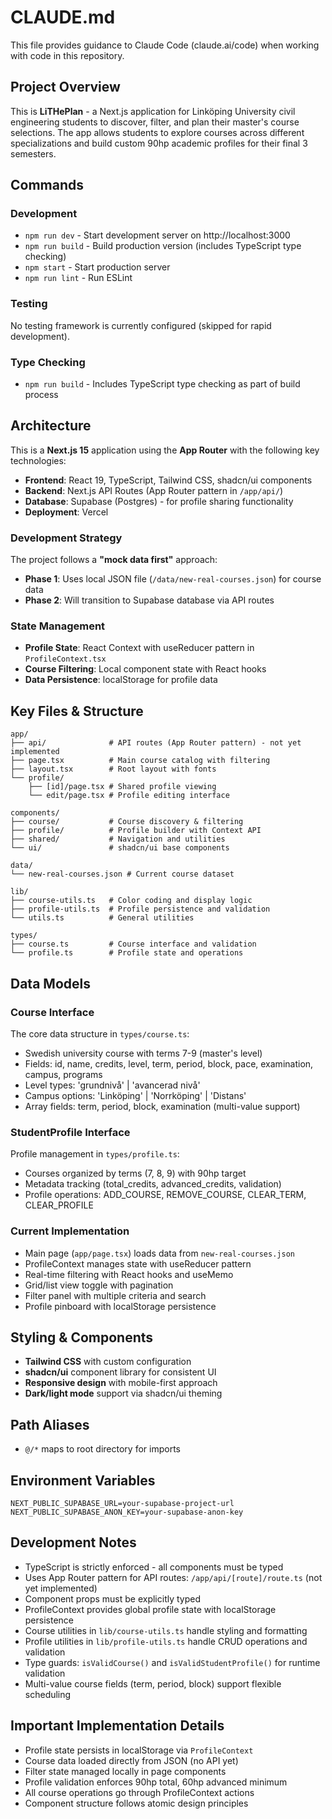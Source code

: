 # CLAUDE.md

This file provides guidance to Claude Code (claude.ai/code) when working with code in this repository.

## Project Overview

This is **LiTHePlan** - a Next.js application for Linköping University civil engineering students to discover, filter, and plan their master's course selections. The app allows students to explore courses across different specializations and build custom 90hp academic profiles for their final 3 semesters.

## Commands

### Development
- `npm run dev` - Start development server on http://localhost:3000
- `npm run build` - Build production version (includes TypeScript type checking)
- `npm start` - Start production server
- `npm run lint` - Run ESLint

### Testing
No testing framework is currently configured (skipped for rapid development).

### Type Checking
- `npm run build` - Includes TypeScript type checking as part of build process

## Architecture

This is a **Next.js 15** application using the **App Router** with the following key technologies:

- **Frontend**: React 19, TypeScript, Tailwind CSS, shadcn/ui components
- **Backend**: Next.js API Routes (App Router pattern in `/app/api/`)
- **Database**: Supabase (Postgres) - for profile sharing functionality
- **Deployment**: Vercel

### Development Strategy
The project follows a **"mock data first"** approach:
- **Phase 1**: Uses local JSON file (`/data/new-real-courses.json`) for course data
- **Phase 2**: Will transition to Supabase database via API routes

### State Management
- **Profile State**: React Context with useReducer pattern in `ProfileContext.tsx`
- **Course Filtering**: Local component state with React hooks
- **Data Persistence**: localStorage for profile data

## Key Files & Structure

```
app/
├── api/              # API routes (App Router pattern) - not yet implemented
├── page.tsx          # Main course catalog with filtering
├── layout.tsx        # Root layout with fonts
└── profile/
    ├── [id]/page.tsx # Shared profile viewing
    └── edit/page.tsx # Profile editing interface

components/
├── course/           # Course discovery & filtering
├── profile/          # Profile builder with Context API
├── shared/           # Navigation and utilities
└── ui/               # shadcn/ui base components

data/
└── new-real-courses.json # Current course dataset

lib/
├── course-utils.ts   # Color coding and display logic
├── profile-utils.ts  # Profile persistence and validation
└── utils.ts          # General utilities

types/
├── course.ts         # Course interface and validation
└── profile.ts        # Profile state and operations
```

## Data Models

### Course Interface
The core data structure in `types/course.ts`:
- Swedish university course with terms 7-9 (master's level)
- Fields: id, name, credits, level, term, period, block, pace, examination, campus, programs
- Level types: 'grundnivå' | 'avancerad nivå' 
- Campus options: 'Linköping' | 'Norrköping' | 'Distans'
- Array fields: term, period, block, examination (multi-value support)

### StudentProfile Interface
Profile management in `types/profile.ts`:
- Courses organized by terms (7, 8, 9) with 90hp target
- Metadata tracking (total_credits, advanced_credits, validation)
- Profile operations: ADD_COURSE, REMOVE_COURSE, CLEAR_TERM, CLEAR_PROFILE

### Current Implementation
- Main page (`app/page.tsx`) loads data from `new-real-courses.json`
- ProfileContext manages state with useReducer pattern
- Real-time filtering with React hooks and useMemo
- Grid/list view toggle with pagination
- Filter panel with multiple criteria and search
- Profile pinboard with localStorage persistence

## Styling & Components

- **Tailwind CSS** with custom configuration
- **shadcn/ui** component library for consistent UI
- **Responsive design** with mobile-first approach
- **Dark/light mode** support via shadcn/ui theming

## Path Aliases
- `@/*` maps to root directory for imports

## Environment Variables
```
NEXT_PUBLIC_SUPABASE_URL=your-supabase-project-url
NEXT_PUBLIC_SUPABASE_ANON_KEY=your-supabase-anon-key
```

## Development Notes

- TypeScript is strictly enforced - all components must be typed
- Uses App Router pattern for API routes: `/app/api/[route]/route.ts` (not yet implemented)
- Component props must be explicitly typed
- ProfileContext provides global profile state with localStorage persistence
- Course utilities in `lib/course-utils.ts` handle styling and formatting
- Profile utilities in `lib/profile-utils.ts` handle CRUD operations and validation
- Type guards: `isValidCourse()` and `isValidStudentProfile()` for runtime validation
- Multi-value course fields (term, period, block) support flexible scheduling

## Important Implementation Details

- Profile state persists in localStorage via `ProfileContext`
- Course data loaded directly from JSON (no API yet)
- Filter state managed locally in page components
- Profile validation enforces 90hp total, 60hp advanced minimum
- All course operations go through ProfileContext actions
- Component structure follows atomic design principles